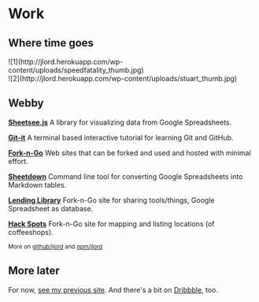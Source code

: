 # Work
## Where time goes

<div id="work-photos">
  <div class="half">
    ![1](http://jlord.herokuapp.com/wp-content/uploads/speedfatality_thumb.jpg)
  </div>
  <div class="r half">
    ![2](http://jlord.herokuapp.com/wp-content/uploads/stuart_thumb.jpg)
  </div>
</div>

## Webby

[**Sheetsee.js**](https://jlord.github.io/sheetsee.js) A library for visualizing data from Google Spreadsheets.

[**Git-it**](https://jlord.github.io/git-it) A terminal based interactive tutorial for learning Git and GitHub.

[**Fork-n-Go**](https://jlord.github.io/forkngo) Web sites that can be forked and used and hosted with minimal effort.

[**Sheetdown**](https://github.com/jlord/sheetdown) Command line tool for converting Google Spreadsheets into Markdown tables.

[**Lending Library**](https://jlord.github.io/lending-library) Fork-n-Go site for sharing tools/things, Google Spreadsheet as database.

[**Hack Spots**](https://jlord.github.io/hack-spots) Fork-n-Go site for mapping and listing locations (of coffeeshops).

<small class="meta">More on <a href="http://github.com/jlord" target="_blank">github/jlord</a> and <a href="http://www.npmjs.org/jlord">npm/jlord</a></small>

## More later

For now, [see my previous site](http://jlord.herokuapp.com/hello). And there's a bit on <a href="http://dribbble.com/jlord">Dribbble</a>, too.
